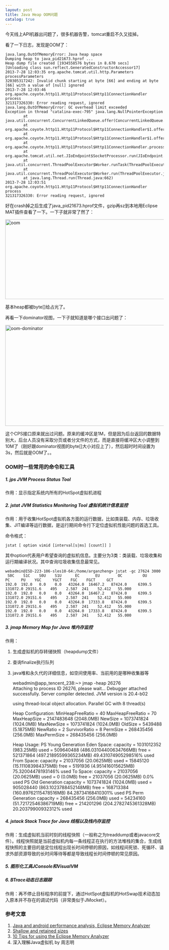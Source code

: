 ```yaml
---
layout: post
title: Java Heap OOM问题
catalog: true
---
```



今天线上API机器出问题了，很多机器告警，tomcat重启不久又挂掉。

看了一下日志，发现是OOM了：

    java.lang.OutOfMemoryError: Java heap space
    Dumping heap to java_pid21673.hprof ...
    Heap dump file created [1934558576 bytes in 8.670 secs]
    [Unloading class sun.reflect.GeneratedConstructorAccessor17]
    2013-7-28 12:03:35 org.apache.tomcat.util.http.Parameters processParameters
    320305317242: Invalid chunk starting at byte [66] and ending at byte [66] with a value of [null] ignored
    2013-7-28 12:03:46 org.apache.coyote.http11.Http11Protocol$Http11ConnectionHandler process
    321317326330: Error reading request, ignored
    java.lang.OutOfMemoryError: GC overhead limit exceeded
    Exception in thread "catalina-exec-795" java.lang.NullPointerException
            at java.util.concurrent.ConcurrentLinkedQueue.offer(ConcurrentLinkedQueue.java:273)
            at org.apache.coyote.http11.Http11Protocol$Http11ConnectionHandler$1.offer(Http11Protocol.java:551)
            at org.apache.coyote.http11.Http11Protocol$Http11ConnectionHandler$1.offer(Http11Protocol.java:568)
            at org.apache.coyote.http11.Http11Protocol$Http11ConnectionHandler.process(Http11Protocol.java:632)
            at org.apache.tomcat.util.net.JIoEndpoint$SocketProcessor.run(JIoEndpoint.java:396)
            at java.util.concurrent.ThreadPoolExecutor$Worker.runTask(ThreadPoolExecutor.java:886)
            at java.util.concurrent.ThreadPoolExecutor$Worker.run(ThreadPoolExecutor.java:908)
            at java.lang.Thread.run(Thread.java:662)
    2013-7-28 12:03:51 org.apache.coyote.http11.Http11Protocol$Http11ConnectionHandler process
    321317326330: Error reading request, ignored
    
好在crash掉之后生成了java_pid21673.hprof文件，gzip再sz到本地用Eclipse MAT插件查看了一下。一下子就非常了然了：

<a href="http://www.flickr.com/photos/arganzheng/9380562455/" title="oom by arganzheng, on Flickr"><img src="http://farm4.staticflickr.com/3726/9380562455_b9320df526_o.jpg" width="893" height="253" alt="oom"></a>

基本heap都被byte[]给占光了。

再看一下dominator视图，一下子就知道是哪个接口出问题了：

<a href="http://www.flickr.com/photos/arganzheng/9380576179/" title="oom-dominator by arganzheng, on Flickr"><img src="http://farm6.staticflickr.com/5325/9380576179_953f31f76a_o.jpg" width="1146" height="320" alt="oom-dominator"></a>


这个CPS接口原来就出过问题。原来的缓冲区是1M，但是因为后台返回的数据特别大，后台人员没有采取分页或者分文件的方式，而是直接将缓冲区大小调整到10M了（刚好跟dominator视图的byte[]大小对应上了），然后超时时间设置为3s，然后就是OOM了。。


### OOM时一些常用的命令和工具

##### 1. jps JVM Process Status Tool

作用：显示指定系统内所有的HotSpot虚拟机进程

##### 2. jstat JVM Statistics Monitoring Tool 虚拟机统计信息监控

作用：用于收集HotSpot虚拟机各方面的运行数据，比如类装载、内存、垃圾收集、JIT编译等运行数据，是运行期间命令行下定位虚拟机性能问题的首选工具。

命令格式：

    jstat [ option vimid [interval[s|ms] [count]] ]
    
其中option代表用户希望查询的虚拟机信息。主要分为3类：类装载、垃圾收集和运行期编译状况。其中查询垃圾收集信息最常见。


    webadmin@ISD-223-106-sles10-64:/home/arganzheng> jstat -gc 27624 3000
     S0C    S1C    S0U    S1U      EC       EU        OC         OU       PC     PU    YGC     YGCT    FGC    FGCT     GCT   
    192.0  192.0   0.0    0.0   43264.0  16467.2   87424.0     6399.5   131072.0 29151.6    495    2.587  241    52.412   55.000
    192.0  192.0   0.0    0.0   43264.0  16467.2   87424.0     6399.5   131072.0 29151.6    495    2.587  241    52.412   55.000
    192.0  192.0   0.0    0.0   43264.0  17333.8   87424.0     6399.5   131072.0 29151.6    495    2.587  241    52.412   55.000
    192.0  192.0   0.0    0.0   43264.0  17333.8   87424.0     6399.5   131072.0 29151.6    495    2.587  241    52.412   55.000


##### 3. jmap Memory Map for Java 堆内存监控

作用：

1. 生成虚拟机的存转储快照（heapdump文件）
2. 查询finalize执行队列
3. java堆和永久代的详细信息，如空间使用率、当前用的是哪种收集器等


    webadmin@app_tencent_238:~> jmap -heap 26276  
    Attaching to process ID 26276, please wait...
    Debugger attached successfully.
    Server compiler detected.
    JVM version is 20.4-b02
    
    using thread-local object allocation.
    Parallel GC with 8 thread(s)
    
    Heap Configuration:
       MinHeapFreeRatio = 40
       MaxHeapFreeRatio = 70
       MaxHeapSize      = 2147483648 (2048.0MB)
       NewSize          = 1073741824 (1024.0MB)
       MaxNewSize       = 1073741824 (1024.0MB)
       OldSize          = 5439488 (5.1875MB)
       NewRatio         = 2
       SurvivorRatio    = 8
       PermSize         = 268435456 (256.0MB)
       MaxPermSize      = 268435456 (256.0MB)
    
    Heap Usage:
    PS Young Generation
    Eden Space:
       capacity = 1031012352 (983.25MB)
       used     = 509640488 (486.03104400634766MB)
       free     = 521371864 (497.21895599365234MB)
       49.431074905298516% used
    From Space:
       capacity = 21037056 (20.0625MB)
       used     = 15845120 (15.111083984375MB)
       free     = 5191936 (4.951416015625MB)
       75.32004478193146% used
    To Space:
       capacity = 21037056 (20.0625MB)
       used     = 0 (0.0MB)
       free     = 21037056 (20.0625MB)
       0.0% used
    PS Old Generation
       capacity = 1073741824 (1024.0MB)
       used     = 905028440 (863.1023788452148MB)
       free     = 168713384 (160.89762115478516MB)
       84.28734168410301% used
    PS Perm Generation
       capacity = 268435456 (256.0MB)
       used     = 54234160 (51.72172546386719MB)
       free     = 214201296 (204.2782745361328MB)
       20.20379900932312% used

##### 4. jstack Stack Trace for Java 线程以及栈内存监控

作用：生成虚拟机当前时刻的线程快照（一般称之为treaddump或者javacore文件）。线程快照就是当前虚拟机内每一条线程正在执行的方法堆栈的集合，生成线程快照的主要目的是定位线程出现长时间停顿的原因，如线程间死锁、死循环、请求外部资源导致的长时间等待等都是导致线程长时间停顿的常见原因。

##### 5. 图形化工具JConsole和VisualVM

##### 6. BTrace动态日志跟踪

作用：再不停止目标程序的前提下，通过HotSpot虚拟机的HotSwap技术动态加入原本并不存在的调试代码（非常类似于JMocket）。

### 参考文章

1. [Java and android performance analysis, Eclipse Memory Analyzer](http://kohlerm.blogspot.com/2009/02/memory-leaks-are-easy-to-find.html) 
2. [Shallow and retained sizes](http://www.yourkit.com/docs/90/help/sizes.jsp)
3. [10 Tips for using the Eclipse Memory Analyzer](http://eclipsesource.com/blogs/2013/01/21/10-tips-for-using-the-eclipse-memory-analyzer/)
4. 深入理解Java虚拟机 by 周志明